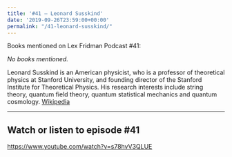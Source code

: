 ```yaml
---
title: '#41 – Leonard Susskind'
date: '2019-09-26T23:59:00+00:00'
permalink: "/41-leonard-susskind/"
---
```


Books mentioned on Lex Fridman Podcast #41:

*No books mentioned.*

<!--more-->

Leonard Susskind is an American physicist, who is a professor of theoretical physics at Stanford University, and founding director of the Stanford Institute for Theoretical Physics. His research interests include string theory, quantum field theory, quantum statistical mechanics and quantum cosmology. <a href="https://en.wikipedia.org/wiki/Leonard_Susskind" target="_blank">Wikipedia</a>

- - - - - -

## Watch or listen to episode #41

<https://www.youtube.com/watch?v=s78hvV3QLUE>